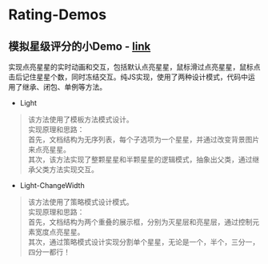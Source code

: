Rating-Demos
======

模拟星级评分的小Demo - [link]( http://primerscern.xyz/rating-demo)
-------------------------
实现点亮星星的实时动画和交互，包括默认点亮星星，鼠标滑过点亮星星，鼠标点击后记住星星个数，同时冻结交互。纯JS实现，使用了两种设计模式，代码中运用了继承、闭包、单例等方法。

* Light

>该方法使用了模板方法模式设计。<br/>
>实现原理和思路：<br/>
>首先，文档结构为无序列表，每个子选项为一个星星，并通过改变背景图片来点亮星星。<br/>
>其次，该方法实现了整颗星星和半颗星星的逻辑模式，抽象出父类，通过继承父类方法实现交互。

* Light-ChangeWidth

>该方法使用了策略模式设计模式。<br/>
>实现原理和思路：<br/>
>首先，文档结构为两个重叠的展示框，分别为灭星层和亮星层，通过控制元素宽度点亮星星。<br/>
>其次，通过策略模式设计实现分割单个星星，无论是一个，半个，三分一，四分一都行！

<br/>
